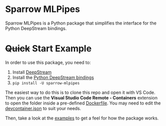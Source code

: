 # Sparrow MLPipes

Sparrow MLPipes is a Python package that simplifies the interface for the Python DeepStream bindings.

# ~~Quick~~ Start Example

In order to use this package, you need to:

1. Install [DeepStream](https://docs.nvidia.com/metropolis/deepstream/dev-guide/text/DS_Quickstart.html)
2. Install the [Python DeepStream bindings](https://github.com/NVIDIA-AI-IOT/deepstream_python_apps)
3. `pip install -U sparrow-mlpipes`

The easiest way to do this is to clone this repo and open it with VS Code. Then you can use the **Visual Studio Code Remote - Containers** extension to open the folder inside a pre-defined [Dockerfile](./Dockerfile). You may need to edit the [devcontainer.json](./.devcontainer/devcontainer.json) to suit your needs.

Then, take a look at the [examples](./examples/) to get a feel for how the package works.
